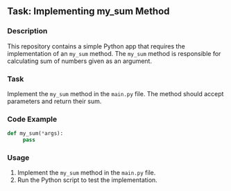 ## Task: Implementing my_sum Method

### Description

This repository contains a simple Python app that requires the implementation of an `my_sum` method. The `my_sum` method is responsible for calculating sum of numbers given as an argument.

### Task

Implement the `my_sum` method in the `main.py` file. The method should accept parameters and return their sum.

### Code Example

```python
def my_sum(*args):
     pass
``` 

### Usage

1. Implement the `my_sum` method in the `main.py` file.
2. Run the Python script to test the implementation.
